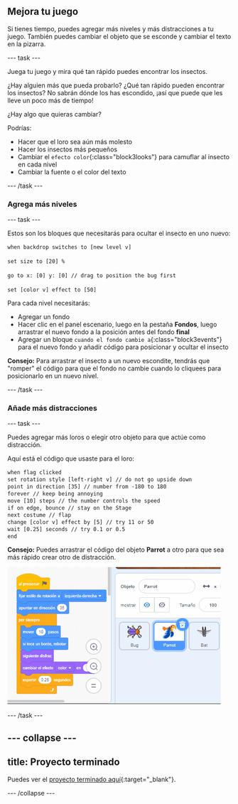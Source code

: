 ## Mejora tu juego

Si tienes tiempo, puedes agregar más niveles y más distracciones a tu juego. También puedes cambiar el objeto que se esconde y cambiar el texto en la pizarra.

--- task ---

Juega tu juego y mira qué tan rápido puedes encontrar los insectos.

¿Hay alguien más que pueda probarlo? ¿Qué tan rápido pueden encontrar los insectos? No sabrán dónde los has escondido, ¡así que puede que les lleve un poco más de tiempo!

¿Hay algo que quieras cambiar?

Podrías:
- Hacer que el loro sea aún más molesto
- Hacer los insectos más pequeños
- Cambiar el `efecto color`{:class="block3looks"} para camuflar al insecto en cada nivel
- Cambiar la fuente o el color del texto

--- /task ---

### Agrega más niveles

--- task ---

Estos son los bloques que necesitarás para ocultar el insecto en uno nuevo:

```blocks3
when backdrop switches to [new level v]

set size to [20] %

go to x: [0] y: [0] // drag to position the bug first

set [color v] effect to [50]
```

Para cada nivel necesitarás:
- Agregar un fondo
- Hacer clic en el panel escenario, luego en la pestaña **Fondos**, luego arrastrar el nuevo fondo a la posición antes del fondo **final**
- Agregar un bloque `cuando el fondo cambie a`{:class="block3events"} para el nuevo fondo y añadir código para posicionar y ocultar el insecto

**Consejo:** Para arrastrar el insecto a un nuevo escondite, tendrás que "romper" el código para que el fondo no cambie cuando lo cliquees para posicionarlo en un nuevo nivel.

--- /task ---

### Añade más distracciones

--- task ---

Puedes agregar más loros o elegir otro objeto para que actúe como distracción.

Aquí está el código que usaste para el loro:

```blocks3
when flag clicked
set rotation style [left-right v] // do not go upside down
point in direction [35] // number from -180 to 180
forever // keep being annoying
move [10] steps // the number controls the speed
if on edge, bounce // stay on the Stage
next costume // flap
change [color v] effect by [5] // try 11 or 50
wait [0.25] seconds // try 0.1 or 0.5
end
```

**Consejo:** Puedes arrastrar el código del objeto **Parrot** a otro para que sea más rápido crear otro de distracción.

![Arrastrar código desde el área de Código a otro objeto en la lista.](images/drag-parrot-code.gif)

--- /task ---

--- collapse ---
---
title: Proyecto terminado
---

Puedes ver el [proyecto terminado aquí](https://scratch.mit.edu/projects/486719939/){:target="_blank"}.

--- /collapse ---